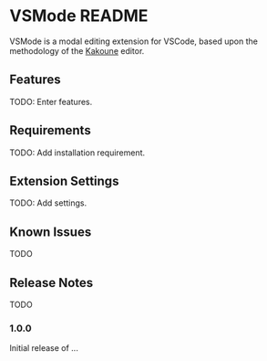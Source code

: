 # VSMode README

VSMode is a modal editing extension for VSCode, based upon the methodology of the [Kakoune](http://kakoune.org/) editor.

## Features

TODO: Enter features.

## Requirements

TODO: Add installation requirement.

## Extension Settings

TODO: Add settings.

## Known Issues

TODO

## Release Notes

TODO

### 1.0.0

Initial release of ...
